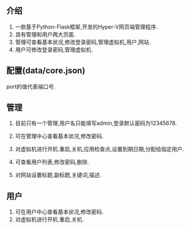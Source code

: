 ## 介绍

1. 一款基于Python-Flask框架,开发的Hyper-V网页端管理程序.
2. 具有管理和用户两大页面.
3. 管理可查看基本状况,修改登录密码,管理虚拟机,用户,网站.
4. 用户可修改登录密码,管理虚拟机.

## 配置(data/core.json)

port的值代表端口号.

## 管理

1. 目前只有一个管理,用户名只能填写admin,登录默认密码为12345678.

2. 可在管理中心查看基本状况,修改密码.

3. 对虚拟机进行开机.重启,关机,应用检查点,设置到期日期,分配给指定用户.

4. 可查看用户列表,修改密码,删除.
5. 对网站设置标题,副标题,关键词,描述.

## 用户

1. 可在用户中心查看基本状况,修改密码.
2. 对虚拟机进行开机.重启,关机.